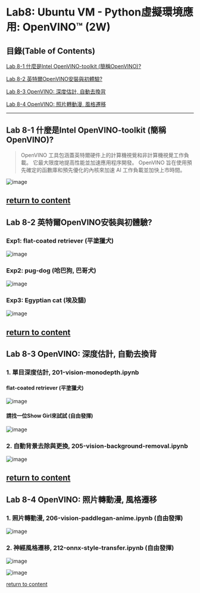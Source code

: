 # Lab8: Ubuntu VM - Python虛擬環境應用: OpenVINO™ (2W)

<a name="000"/>

## 目錄(Table of Contents)

[Lab 8-1 什麼是Intel OpenVINO-toolkit (簡稱OpenVINO)?](#111)

[Lab 8-2 英特爾OpenVINO安裝與初體驗?](#222)

[Lab 8-3 OpenVINO: 深度估計, 自動去換背](#333)

[Lab 8-4 OpenVINO: 照片轉動漫, 風格遷移](#444)

---
<a name="111"/>

## Lab 8-1 什麼是Intel OpenVINO-toolkit (簡稱OpenVINO)?
> OpenVINO 工具包涵蓋英特爾硬件上的計算機視覺和非計算機視覺工作負載。 它最大限度地提高性能並加速應用程序開發。 OpenVINO 旨在使用預先確定的函數庫和預先優化的內核來加速 AI 工作負載並加快上市時間。

![image](https://user-images.githubusercontent.com/89304181/176075145-b8a6d7ed-bc9f-424c-95e9-2e8f4c50c559.png)

[return to content](#000) 
---
<a name="222"/>

## Lab 8-2 英特爾OpenVINO安裝與初體驗?

### Exp1: flat-coated retriever (平塗獵犬)
![image](https://user-images.githubusercontent.com/89304181/176076196-ba622694-e3bd-48d7-bc1e-803b69d1bac6.png)

### Exp2: pug-dog (哈巴狗, 巴哥犬)
![image](https://user-images.githubusercontent.com/89304181/176076218-bc091c3e-3271-439c-a8bb-1e21ed030baa.png)

### Exp3: Egyptian cat (埃及貓)
![image](https://user-images.githubusercontent.com/89304181/176076213-19e60675-4c9d-4f06-afb4-3521feae9c89.png)

[return to content](#000) 
---
<a name="333"/>

## Lab 8-3 OpenVINO: 深度估計, 自動去換背

### 1. 單目深度估計, 201-vision-monodepth.ipynb

#### flat-coated retriever (平塗獵犬)

![image](https://user-images.githubusercontent.com/89304181/176076975-e95c5c3a-6283-4924-b56f-e5c781b8a005.png)

#### 請找一位Show Girl來試試 (自由發揮)

![image](https://user-images.githubusercontent.com/89304181/176076987-a7a92098-62f7-4db1-a2c8-328abf6be690.png)

### 2. 自動背景去除與更換, 205-vision-background-removal.ipynb

![image](https://user-images.githubusercontent.com/89304181/176077077-a859c40a-5550-42ed-ba7e-05c4a40e2a76.png)

[return to content](#000) 
---
<a name="444"/>

## Lab 8-4 OpenVINO: 照片轉動漫, 風格遷移

### 1. 照片轉動漫, 206-vision-paddlegan-anime.ipynb (自由發揮)

![image](https://user-images.githubusercontent.com/89304181/176077272-16bba82a-08f0-4f85-9289-4db3d44184e2.png)

### 2. 神經風格遷移, 212-onnx-style-transfer.ipynb (自由發揮)

![image](https://user-images.githubusercontent.com/89304181/176077475-28fbad8b-dc26-4ecc-b2be-3b474db4f9ac.png)

![image](https://user-images.githubusercontent.com/89304181/176077504-fc450e21-a859-4850-a330-99d51bbbc50c.png)

[return to content](#000) 



